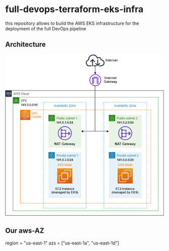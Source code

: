 # full-devops-terraform-eks-infra
this repository allows to build the AWS EKS infrastructure for the deployment of the full DevOps pipeline

## Architecture
![EKSclsuter](img/architecture.png)

## Our aws-AZ
region          = "us-east-1"
azs             = ["us-east-1a", "us-east-1d"]